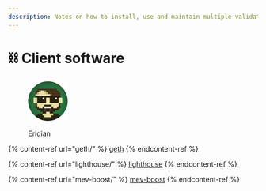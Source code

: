 ```yaml
---
description: Notes on how to install, use and maintain multiple validator clients.
---
```


# ⛓ Client software

<figure><img src="https://raw.githubusercontent.com/DVStakers/docs/main/.gitbook/assets/Eridian.png" alt=""><figcaption><p>Eridian</p></figcaption></figure>

{% content-ref url="geth/" %}
[geth](geth/)
{% endcontent-ref %}

{% content-ref url="lighthouse/" %}
[lighthouse](lighthouse/)
{% endcontent-ref %}

{% content-ref url="mev-boost/" %}
[mev-boost](mev-boost/)
{% endcontent-ref %}
